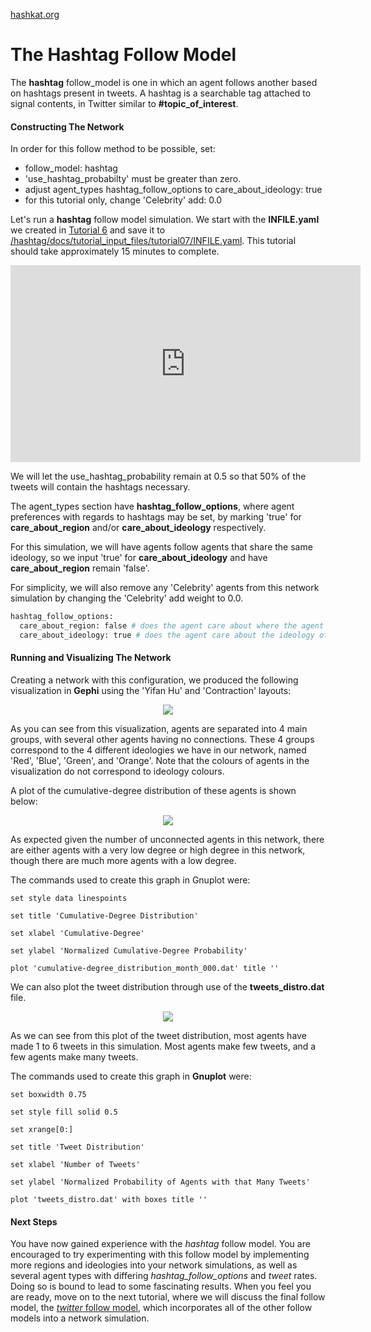 [hashkat.org](http://hashkat.org)

# The Hashtag Follow Model

The **hashtag** follow_model is one in which an agent follows another based on hashtags present in tweets.  A hashtag is a searchable tag attached to signal contents, in Twitter similar to **#topic_of_interest**. 

#### Constructing The Network

In order for this follow method to be possible, set: 

*  follow_model:  hashtag 
*  'use_hashtag_probabilty' must be greater than zero.
*  adjust agent_types hashtag_follow_options to care_about_ideology: true
*  for this tutorial only, change 'Celebrity' add: 0.0

Let's run a **hashtag** follow model simulation. We start with the **INFILE.yaml** we created in [Tutorial 6](https://github.com/hashkat/hashkat/blob/master/docs/tutorial_input_files/tutorial06/INFILE.yaml) and save it to [/hashtag/docs/tutorial_input_files/tutorial07/INFILE.yaml](https://github.com/hashkat/hashkat/blob/master/docs/tutorial_input_files/tutorial07/INFILE.yaml). This tutorial should take approximately 15 minutes to complete.

<center>
<iframe width="560" height="315" src="https://www.youtube.com/embed/szo8_lx4Rzc" frameborder="0fo" allowfullscreen></iframe>
</center>

We will let the use_hashtag_probability remain at 0.5 so that 50% of the tweets will contain the hashtags necessary. 

The agent_types section have **hashtag_follow_options**, where agent preferences with regards to hashtags may be set, by marking 'true' for **care_about_region** and/or **care_about_ideology** respectively. 

For this simulation, we will have agents follow agents that share the same ideology, so we input 'true' for **care_about_ideology** and have **care_about_region** remain 'false'. 

For simplicity, we will also remove any 'Celebrity' agents from this network simulation by changing the 'Celebrity' add weight to 0.0.

```python
hashtag_follow_options:
  care_about_region: false # does the agent care about where the agent they will follow is from?
  care_about_ideology: true # does the agent care about the ideology of the agent they will follow?
```

#### Running and Visualizing The Network

Creating a network with this configuration, we produced the following visualization in **Gephi** using the 'Yifan Hu' and 'Contraction' layouts:

<center>
<img src='../img/tutorial07/visualization.png'>
</center>

As you can see from this visualization, agents are separated into 4 main groups, with several other agents having no connections. These 4 groups correspond to the 4 different ideologies we have in our network, named 'Red', 'Blue', 'Green', and 'Orange'. Note that the colours of agents in the visualization do not correspond to ideology colours.

A plot of the cumulative-degree distribution of these agents is shown below:

<center>
<img src='../img/tutorial07/cumulative-degree_distribution_month_000.svg'>
</center>

As expected given the number of unconnected agents in this network, there are either agents with a very low degree or high degree in this network, though there are much more agents with a low degree.

The commands used to create this graph in Gnuplot were:

`set style data linespoints`

`set title 'Cumulative-Degree Distribution'`

`set xlabel 'Cumulative-Degree'`

`set ylabel 'Normalized Cumulative-Degree Probability'`

`plot 'cumulative-degree_distribution_month_000.dat' title ''`

We can also plot the tweet distribution through use of the **tweets_distro.dat** file.

<center>
<img src='../img/tutorial07/tweets_distro.svg'>
</center>

As we can see from this plot of the tweet distribution, most agents have made 1 to 6 tweets in this simulation.  Most agents make few tweets, and a few agents make many tweets.

The commands used to create this graph in **Gnuplot** were:

`set boxwidth 0.75`

`set style fill solid 0.5`

`set xrange[0:]`

`set title 'Tweet Distribution'`

`set xlabel 'Number of Tweets'`

`set ylabel 'Normalized Probability of Agents with that Many Tweets'`

`plot 'tweets_distro.dat' with boxes title ''`

#### Next Steps

You have now gained experience with the *hashtag* follow model. You are encouraged to try experimenting with this follow model by implementing more regions and ideologies into your network simulations, as well as several agent types with differing *hashtag_follow_options* and *tweet* rates. Doing so is bound to lead to some fascinating results. When you feel you are ready, move on to the next tutorial, where we will discuss the final follow model, the [*twitter* follow model](http://docs.hashkat.org/en/latest/tutorial08/), which incorporates all of the other follow models into a network simulation.